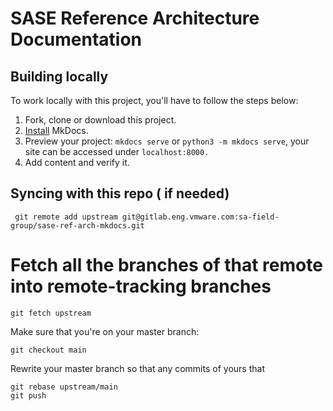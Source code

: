 # SASE Reference Architecture Documentation

## Building locally

To work locally with this project, you'll have to follow the steps below:

1. Fork, clone or download this project.
2. [Install][] MkDocs.
3. Preview your project: `mkdocs serve` or `python3 -m mkdocs serve`, your site can be accessed under `localhost:8000.`
4. Add content and verify it.

## Syncing with this repo ( if needed)
```
 git remote add upstream git@gitlab.eng.vmware.com:sa-field-group/sase-ref-arch-mkdocs.git
```

# Fetch all the branches of that remote into remote-tracking branches

```
git fetch upstream
```

Make sure that you're on your master branch:
```
git checkout main
```
Rewrite your master branch so that any commits of yours that
```
git rebase upstream/main
git push  
```



[install]: http://www.mkdocs.org/#installation
